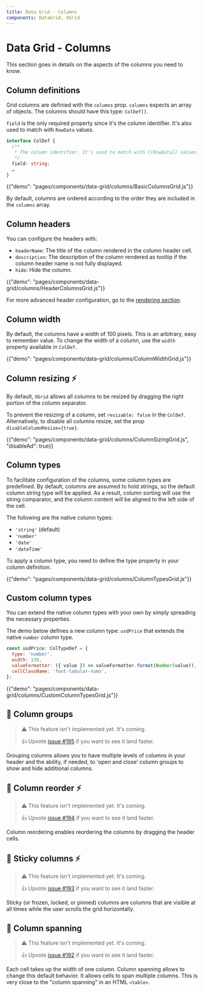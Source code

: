 ```yaml
---
title: Data Grid - Columns
components: DataGrid, XGrid
---
```


# Data Grid - Columns

<p class="description">This section goes in details on the aspects of the columns you need to know.</p>

## Column definitions

Grid columns are definied with the `columns` prop.
`columns` expects an array of objects.
The columns should have this type: `ColDef[]`.

`field` is the only required property since it's the column identifier. It's also used to match with `RowData` values.

```ts
interface ColDef {
  /**
   * The column identifier. It's used to match with [[RowData]] values.
   */
  field: string;
  …
}
```

{{"demo": "pages/components/data-grid/columns/BasicColumnsGrid.js"}}

By default, columns are ordered according to the order they are included in the `columns` array.

## Column headers

You can configure the headers with:

- `headerName`: The title of the column rendered in the column header cell.
- `description`: The description of the column rendered as tooltip if the column header name is not fully displayed.
- `hide`: Hide the column.

{{"demo": "pages/components/data-grid/columns/HeaderColumnsGrid.js"}}

For more advanced header configuration, go to the [rendering section](/components/data-grid/rendering/#header-cell).

## Column width

By default, the columns have a width of 100 pixels.
This is an arbitrary, easy to remember value.
To change the width of a column, use the `width` property available in `ColDef`.

{{"demo": "pages/components/data-grid/columns/ColumnWidthGrid.js"}}

## Column resizing <span role="img" title="Enterprise">⚡️</span>

By default, `XGrid` allows all columns to be resized by dragging the right portion of the column separator.

To prevent the resizing of a column, set `resizable: false` in the `ColDef`.
Alternatively, to disable all columns resize, set the prop `disableColumnResize={true}`.

{{"demo": "pages/components/data-grid/columns/ColumnSizingGrid.js", "disableAd": true}}

<!--
- https://ag-grid.com/javascript-grid-resizing/
- https://demos.telerik.com/kendo-ui/grid/column-resizing
- https://www.telerik.com/kendo-react-ui/components/grid/columns/resizing/
- https://elastic.github.io/eui/#/tabular-content/data-grid
- https://devexpress.github.io/devextreme-reactive/react/grid/docs/guides/column-resizing/
- http://schrodinger.github.io/fixed-data-table-2/example-resize.html
- https://ej2.syncfusion.com/react/demos/#/material/grid/column-resizing
- https://js.devexpress.com/Demos/WidgetsGallery/Demo/DataGrid/ColumnResizing/React/Light/
- https://www.jqwidgets.com/react/react-grid/#https://www.jqwidgets.com/react/react-grid/react-grid-columnsresize.htm
-->

## Column types

To facilitate configuration of the columns, some column types are predefined.
By default, columns are assumed to hold strings, so the default column string type will be applied. As a result, column sorting will use the string comparator, and the column content will be aligned to the left side of the cell.

The following are the native column types:

- `'string'` (default)
- `'number'`
- `'date'`
- `'dateTime'`

To apply a column type, you need to define the type property in your column definition.

{{"demo": "pages/components/data-grid/columns/ColumnTypesGrid.js"}}

## Custom column types

You can extend the native column types with your own by simply spreading the necessary properties.

The demo below defines a new column type: `usdPrice` that extends the native `number` column type.

```jsx
const usdPrice: ColTypeDef = {
  type: 'number',
  width: 130,
  valueFormatter: ({ value }) => valueFormatter.format(Number(value)),
  cellClassName: 'font-tabular-nums',
};
```

{{"demo": "pages/components/data-grid/columns/CustomColumnTypesGrid.js"}}

## 🚧 Column groups

> ⚠️ This feature isn't implemented yet. It's coming.
>
> 👍 Upvote [issue #195](https://github.com/mui-org/material-ui-x/issues/195) if you want to see it land faster.

Grouping columns allows you to have multiple levels of columns in your header and the ability, if needed, to 'open and close' column groups to show and hide additional columns.

## 🚧 Column reorder <span role="img" title="Enterprise">⚡️</span>

> ⚠️ This feature isn't implemented yet. It's coming.
>
> 👍 Upvote [issue #194](https://github.com/mui-org/material-ui-x/issues/194) if you want to see it land faster.

Column reordering enables reordering the columns by dragging the header cells.

## 🚧 Sticky columns <span role="img" title="Enterprise">⚡️</span>

> ⚠️ This feature isn't implemented yet. It's coming.
>
> 👍 Upvote [issue #193](https://github.com/mui-org/material-ui-x/issues/193) if you want to see it land faster.

Sticky (or frozen, locked, or pinned) columns are columns that are visible at all times while the user scrolls the grid horizontally.

## 🚧 Column spanning

> ⚠️ This feature isn't implemented yet. It's coming.
>
> 👍 Upvote [issue #192](https://github.com/mui-org/material-ui-x/issues/192) if you want to see it land faster.

Each cell takes up the width of one column.
Column spanning allows to change this default behavior.
It allows cells to span multiple columns.
This is very close to the "column spanning" in an HTML `<table>`.
